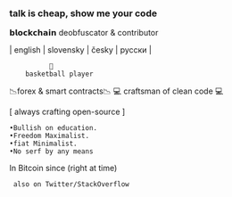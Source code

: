 ### talk is cheap, show me your code

𝗯𝗹𝗼𝗰𝗸𝗰𝗵𝗮𝗶𝗻 deobfuscator & contributor
                
| english | slovensky | česky | русски |
                

              🏀
        basketball player
  📉forex & smart contracts📉
💻  craftsman of clean code 💻
    
[ always crafting open-source ]
  
     

    •Bullish on education.
    •Freedom Maximalist.
    •fiat Minimalist.
    •No serf by any means

  In Bitcoin since 
              (right at time)

     also on Twitter/StackOverflow
